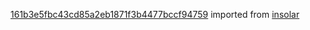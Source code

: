 [161b3e5fbc43cd85a2eb1871f3b4477bccf94759](https://github.com/insolar/insolar/commit/161b3e5fbc43cd85a2eb1871f3b4477bccf94759) imported from [insolar](https://github.com/insolar/insolar)
